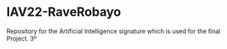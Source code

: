# IAV22-RaveRobayo
Repository for the Artificial Intelligence signature which is used for the final Project. 3º
